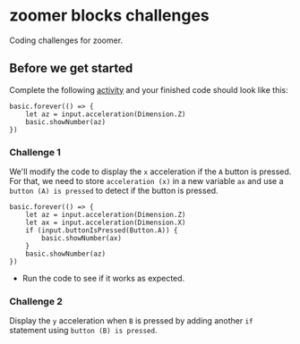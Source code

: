 # zoomer blocks challenges

Coding challenges for zoomer.

## Before we get started

Complete the following [activity](/lessons/zoomer/activity) and your finished code should look like this:

```blocks
basic.forever(() => {
    let az = input.acceleration(Dimension.Z)
    basic.showNumber(az)
})
```
### Challenge 1



We'll modify the code to display the `x` acceleration if the `A` button is pressed. For that, we need to store `acceleration (x)` in a new variable `ax` and use a `button (A) is pressed` to detect if the button is pressed.

```blocks
basic.forever(() => {
    let az = input.acceleration(Dimension.Z)
    let ax = input.acceleration(Dimension.X)
    if (input.buttonIsPressed(Button.A)) {
        basic.showNumber(ax)
    }
    basic.showNumber(az)
})
```

* Run the code to see if it works as expected.

### Challenge 2

Display the `y` acceleration when `B` is pressed by adding another `if` statement using `button (B) is pressed`.

